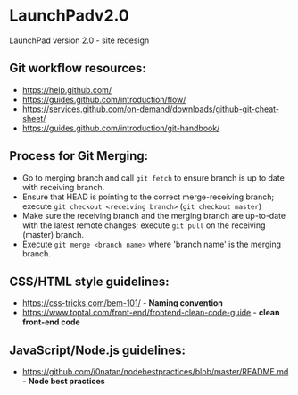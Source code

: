 # LaunchPadv2.0

LaunchPad version 2.0 - site redesign

## Git workflow resources:

- https://help.github.com/
- https://guides.github.com/introduction/flow/
- https://services.github.com/on-demand/downloads/github-git-cheat-sheet/
- https://guides.github.com/introduction/git-handbook/

## Process for Git Merging:

- Go to merging branch and call `git fetch` to ensure branch is up to date with receiving branch.
- Ensure that HEAD is pointing to the correct merge-receiving branch; execute `git checkout <receiving branch>` (`git checkout master`)
- Make sure the receiving branch and the merging branch are up-to-date with the latest remote changes; execute `git pull` on the receiving (master) branch.
- Execute `git merge <branch name>` where 'branch name' is the merging branch.

## CSS/HTML style guidelines:
- https://css-tricks.com/bem-101/ - **Naming convention**
- https://www.toptal.com/front-end/frontend-clean-code-guide - **clean front-end code**


## JavaScript/Node.js guidelines:
- https://github.com/i0natan/nodebestpractices/blob/master/README.md - **Node best practices**
